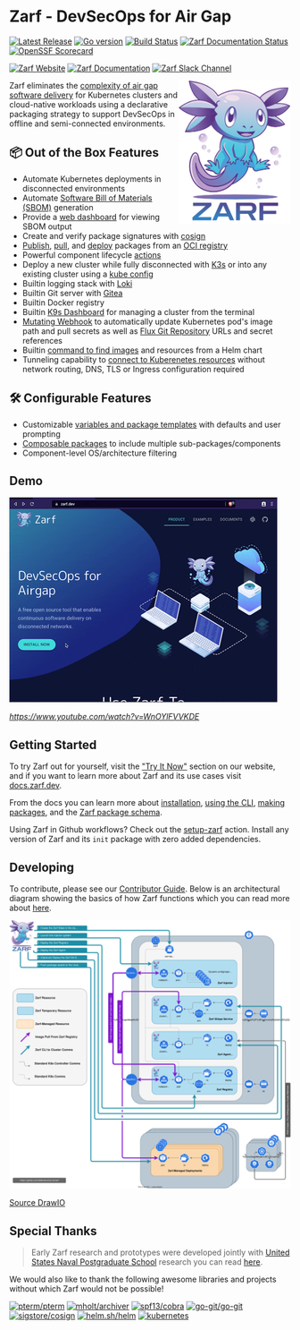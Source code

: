 # Zarf - DevSecOps for Air Gap

[![Latest Release](https://img.shields.io/github/v/release/defenseunicorns/zarf)](https://github.com/defenseunicorns/zarf/releases)
[![Go version](https://img.shields.io/github/go-mod/go-version/defenseunicorns/zarf?filename=go.mod)](https://go.dev/)
[![Build Status](https://img.shields.io/github/actions/workflow/status/defenseunicorns/zarf/release.yml)](https://github.com/defenseunicorns/zarf/actions/workflows/release.yml)
[![Zarf Documentation Status](https://api.netlify.com/api/v1/badges/fe846ae4-25fb-4274-9968-90782640ee9f/deploy-status)](https://app.netlify.com/sites/zarf-docs/deploys)
[![OpenSSF Scorecard](https://api.securityscorecards.dev/projects/github.com/defenseunicorns/zarf/badge)](https://api.securityscorecards.dev/projects/github.com/defenseunicorns/zarf)

[![Zarf Website](https://img.shields.io/badge/web-zarf.dev-6d87c3)](https://zarf.dev/)
[![Zarf Documentation](https://img.shields.io/badge/docs-docs.zarf.dev-775ba1)](https://docs.zarf.dev/)
[![Zarf Slack Channel](https://img.shields.io/badge/k8s%20slack-zarf-40a3dd)](https://kubernetes.slack.com/archives/C03B6BJAUJ3)

<img align="right" alt="zarf logo" src=".images/zarf-logo.png"  height="256" />

Zarf eliminates the [complexity of air gap software delivery](https://www.itopstimes.com/contain/air-gap-kubernetes-considerations-for-running-cloud-native-applications-without-the-cloud/) for Kubernetes clusters and cloud-native workloads using a declarative packaging strategy to support DevSecOps in offline and semi-connected environments.

## 📦 Out of the Box Features

- Automate Kubernetes deployments in disconnected environments
- Automate [Software Bill of Materials (SBOM)](https://www.linuxfoundation.org/tools/the-state-of-software-bill-of-materials-sbom-and-cybersecurity-readiness/) generation
- Provide a [web dashboard](https://docs.zarf.dev/docs/dashboard-ui/sbom-dashboard) for viewing SBOM output
- Create and verify package signatures with [cosign](https://github.com/sigstore/cosign)
- [Publish](https://docs.zarf.dev/docs/user-guide/the-zarf-cli/cli-commands/zarf_package_publish), [pull](https://docs.zarf.dev/docs/user-guide/the-zarf-cli/cli-commands/zarf_package_pull), and [deploy](https://docs.zarf.dev/docs/user-guide/the-zarf-cli/cli-commands/zarf_package_deploy) packages from an [OCI registry](https://opencontainers.org/)
- Powerful component lifecycle [actions](https://docs.zarf.dev/docs/user-guide/component-actions)
- Deploy a new cluster while fully disconnected with [K3s](https://k3s.io/) or into any existing cluster using a [kube config](https://kubernetes.io/docs/concepts/configuration/organize-cluster-access-kubeconfig/)
- Builtin logging stack with [Loki](https://grafana.com/oss/loki/)
- Builtin Git server with [Gitea](https://gitea.com/)
- Builtin Docker registry
- Builtin [K9s Dashboard](https://k9scli.io/) for managing a cluster from the terminal
- [Mutating Webhook](adr/0005-mutating-webhook.md) to automatically update Kubernetes pod's image path and pull secrets as well as [Flux Git Repository](https://fluxcd.io/docs/components/source/gitrepositories/) URLs and secret references
- Builtin [command to find images](https://docs.zarf.dev/docs/user-guide/the-zarf-cli/cli-commands/zarf_prepare_find-images) and resources from a Helm chart
- Tunneling capability to [connect to Kuberenetes resources](https://docs.zarf.dev/docs/user-guide/the-zarf-cli/cli-commands/zarf_connect) without network routing, DNS, TLS or Ingress configuration required

## 🛠️ Configurable Features

- Customizable [variables and package templates](examples/variables/README.md) with defaults and user prompting
- [Composable packages](https://docs.zarf.dev/docs/user-guide/zarf-packages/zarf-components#composing-package-components) to include multiple sub-packages/components
- Component-level OS/architecture filtering

## Demo

[![preview](.images/zarf-v0.21-preview.gif)](https://www.youtube.com/watch?v=WnOYlFVVKDE)

_<https://www.youtube.com/watch?v=WnOYlFVVKDE>_

## Getting Started

To try Zarf out for yourself, visit the ["Try It Now"](https://zarf.dev/install) section on our website, and if you want to learn more about Zarf and its use cases visit [docs.zarf.dev](https://docs.zarf.dev/docs/zarf-overview).

From the docs you can learn more about [installation](https://docs.zarf.dev/docs/operator-manual/set-up-and-install), [using the CLI](https://docs.zarf.dev/docs/user-guide/the-zarf-cli/), [making packages](https://docs.zarf.dev/docs/user-guide/zarf-packages/), and the [Zarf package schema](https://docs.zarf.dev/docs/user-guide/zarf-schema).

Using Zarf in Github workflows? Check out the [setup-zarf](https://github.com/defenseunicorns/setup-zarf) action. Install any version of Zarf and its `init` package with zero added dependencies.

## Developing

To contribute, please see our [Contributor Guide](https://docs.zarf.dev/docs/developer-guide/contributor-guide).  Below is an architectural diagram showing the basics of how Zarf functions which you can read more about [here](https://docs.zarf.dev/docs/developer-guide/nerd-notes).

![Architecture Diagram](./docs/.images/architecture.drawio.svg)

[Source DrawIO](docs/.images/architecture.drawio.svg)

## Special Thanks

> Early Zarf research and prototypes were developed jointly with [United States Naval Postgraduate School](https://nps.edu/) research you can read [here](https://calhoun.nps.edu/handle/10945/68688).

We would also like to thank the following awesome libraries and projects without which Zarf would not be possible!

[![pterm/pterm](https://img.shields.io/badge/pterm%2Fpterm-007d9c?logo=go&logoColor=white)](https://github.com/pterm/pterm)
[![mholt/archiver](https://img.shields.io/badge/mholt%2Farchiver-007d9c?logo=go&logoColor=white)](https://github.com/mholt/archiver)
[![spf13/cobra](https://img.shields.io/badge/spf13%2Fcobra-007d9c?logo=go&logoColor=white)](https://github.com/spf13/cobra)
[![go-git/go-git](https://img.shields.io/badge/go--git%2Fgo--git-007d9c?logo=go&logoColor=white)](https://github.com/go-git/go-git)
[![sigstore/cosign](https://img.shields.io/badge/sigstore%2Fcosign-2a1e71?logo=linuxfoundation&logoColor=white)](https://github.com/sigstore/cosign)
[![helm.sh/helm](https://img.shields.io/badge/helm.sh%2Fhelm-0f1689?logo=helm&logoColor=white)](https://github.com/helm/helm)
[![kubernetes](https://img.shields.io/badge/kubernetes-316ce6?logo=kubernetes&logoColor=white)](https://github.com/kubernetes)
